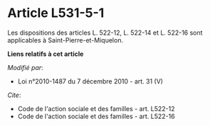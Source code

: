 # Article L531-5-1

Les dispositions des articles L. 522-12, L. 522-14 et L. 522-16 sont applicables à Saint-Pierre-et-Miquelon.

**Liens relatifs à cet article**

_Modifié par_:

  - Loi n°2010-1487 du 7 décembre 2010 - art. 31 (V)

_Cite_:

  - Code de l'action sociale et des familles - art. L522-12
  - Code de l'action sociale et des familles - art. L522-16
